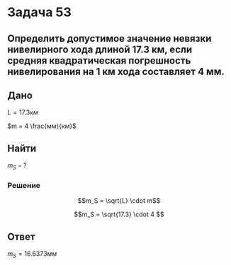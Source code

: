 # Задача 53
## Определить допустимое значение невязки нивелирного хода длиной 17.3 км, если средняя квадратическая погрешность нивелирования на 1 км хода составляет 4 мм.
## Дано

$L = 17.3  км$

$m = 4  \frac{мм}{км}$

##   Найти
$m_S - ?$
### Решение

$$m_S = \sqrt{L} \cdot  m$$

$$m_S = \sqrt{17.3} \cdot  4 $$

## Ответ
$m_S=16.6373 мм$

